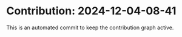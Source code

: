 # Contribution: 2024-12-04-08-41
This is an automated commit to keep the contribution graph active.
